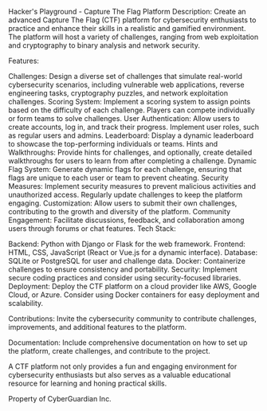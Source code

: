 Hacker's Playground - Capture The Flag Platform
Description:
Create an advanced Capture The Flag (CTF) platform for cybersecurity enthusiasts to practice and enhance their skills in a realistic and gamified environment. The platform will host a variety of challenges, ranging from web exploitation and cryptography to binary analysis and network security.

Features:

Challenges: Design a diverse set of challenges that simulate real-world cybersecurity scenarios, including vulnerable web applications, reverse engineering tasks, cryptography puzzles, and network exploitation challenges.
Scoring System: Implement a scoring system to assign points based on the difficulty of each challenge. Players can compete individually or form teams to solve challenges.
User Authentication: Allow users to create accounts, log in, and track their progress. Implement user roles, such as regular users and admins.
Leaderboard: Display a dynamic leaderboard to showcase the top-performing individuals or teams.
Hints and Walkthroughs: Provide hints for challenges, and optionally, create detailed walkthroughs for users to learn from after completing a challenge.
Dynamic Flag System: Generate dynamic flags for each challenge, ensuring that flags are unique to each user or team to prevent cheating.
Security Measures: Implement security measures to prevent malicious activities and unauthorized access. Regularly update challenges to keep the platform engaging.
Customization: Allow users to submit their own challenges, contributing to the growth and diversity of the platform.
Community Engagement: Facilitate discussions, feedback, and collaboration among users through forums or chat features.
Tech Stack:

Backend: Python with Django or Flask for the web framework.
Frontend: HTML, CSS, JavaScript (React or Vue.js for a dynamic interface).
Database: SQLite or PostgreSQL for user and challenge data.
Docker: Containerize challenges to ensure consistency and portability.
Security: Implement secure coding practices and consider using security-focused libraries.
Deployment:
Deploy the CTF platform on a cloud provider like AWS, Google Cloud, or Azure. Consider using Docker containers for easy deployment and scalability.

Contributions:
Invite the cybersecurity community to contribute challenges, improvements, and additional features to the platform.

Documentation:
Include comprehensive documentation on how to set up the platform, create challenges, and contribute to the project.

A CTF platform not only provides a fun and engaging environment for cybersecurity enthusiasts but also serves as a valuable educational resource for learning and honing practical skills.

Property of CyberGuardian Inc.
